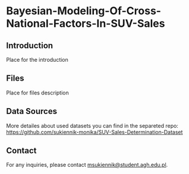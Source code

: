 # Bayesian-Modeling-Of-Cross-National-Factors-In-SUV-Sales

## Introduction

Place for the introduction

## Files

Place for files description

## Data Sources

More detailes about used datasets you can find in the separeted repo: https://github.com/sukiennik-monika/SUV-Sales-Determination-Dataset

## Contact

For any inquiries, please contact msukiennik@student.agh.edu.pl.